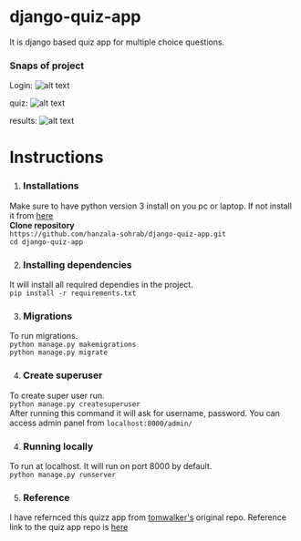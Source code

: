 # django-quiz-app
It is django based quiz app for multiple choice questions.


### Snaps of project 
  Login:
  ![alt text](https://github.com/sswapnil2/django-quiz-app/blob/master/screenshots/login.png "login page")
  <br>
  
  quiz:
  ![alt text](https://github.com/sswapnil2/django-quiz-app/blob/master/screenshots/quiz_page.png  "quiz page")
  <br>
  
  results:
  ![alt text](https://github.com/sswapnil2/django-quiz-app/blob/master/screenshots/results.png "results")
  <br>
  
# Instructions 

1) ### Installations
  Make sure to have python version 3 install on you pc or laptop. 
  If not install it from [here](https://www.python.org) <br>
  **Clone repository** <br>
  `https://github.com/hanzala-sohrab/django-quiz-app.git`<br>
  `cd django-quiz-app`
  
2) ### Installing dependencies 
  It will install all required dependies in the project.<br>
  `pip install -r requirements.txt`
  
3) ### Migrations 
  To run migrations. <br>
  `python manage.py makemigrations`<br>
  `python manage.py migrate`
  
4) ### Create superuser
  To create super user run. <br>
  `python manage.py createsuperuser` <br>
  After running this command it will ask for username, password.
  You can access admin panel from `localhost:8000/admin/`

4) ### Running locally
  To run at localhost. It will run on port 8000 by default.<br>
  `python manage.py runserver` 
 
5) ### Reference
  I have refernced this quizz app from [tomwalker's](https://github.com/tomwalker) original repo. 
  Reference link to the quiz app repo is [here](https://github.com/tomwalker/django_quiz)
  
